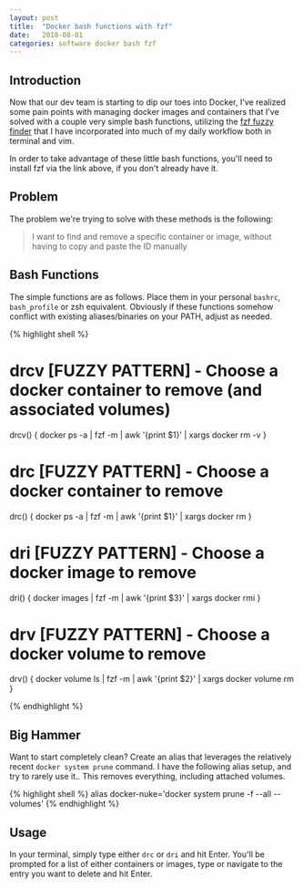 ```yaml
---
layout: post
title:  "Docker bash functions with fzf"
date:   2018-08-01
categories: software docker bash fzf
---
```


## Introduction ##
Now that our dev team is starting to dip our toes into Docker, I've realized
some pain points with managing docker images and containers that I've solved
with a couple very simple bash functions, utilizing the [fzf fuzzy finder][fzf]
that I have incorporated into much of my daily workflow both in terminal and
vim.

In order to take advantage of these little bash functions, you'll need to install
fzf via the link above, if you don't already have it.

## Problem ##
The problem we're trying to solve with these methods is the following:
> I want to find and remove a specific container or image, without having to
> copy and paste the ID manually

## Bash Functions ##
The simple functions are as follows. Place them in your personal `bashrc`,
`bash_profile` or zsh equivalent. Obviously if these functions somehow conflict
with existing aliases/binaries on your PATH, adjust as needed.

{% highlight shell %}
# drcv [FUZZY PATTERN] - Choose a docker container to remove (and associated volumes)
drcv() {
  docker ps -a | fzf -m | awk '{print $1}' | xargs docker rm -v
}

# drc [FUZZY PATTERN] - Choose a docker container to remove
drc() {
  docker ps -a | fzf -m | awk '{print $1}' | xargs docker rm
}

# dri [FUZZY PATTERN] - Choose a docker image to remove
dri() {
  docker images | fzf -m | awk '{print $3}' | xargs docker rmi
}

# drv [FUZZY PATTERN] - Choose a docker volume to remove
drv() {
  docker volume ls | fzf -m | awk '{print $2}' | xargs docker volume rm
}

{% endhighlight %}

## Big Hammer ##
Want to start completely clean? Create an alias that leverages the relatively
recent `docker system prune` command. I have the following alias setup, and try
to rarely use it.. This removes everything, including attached volumes.

{% highlight shell %}
alias docker-nuke='docker system prune -f --all --volumes'
{% endhighlight %}

## Usage ##
In your terminal, simply type either `drc` or `dri` and hit Enter. You'll be
prompted for a list of either containers or images, type or navigate to the
entry you want to delete and hit Enter.

[fzf]:https://github.com/junegunn/fzf
